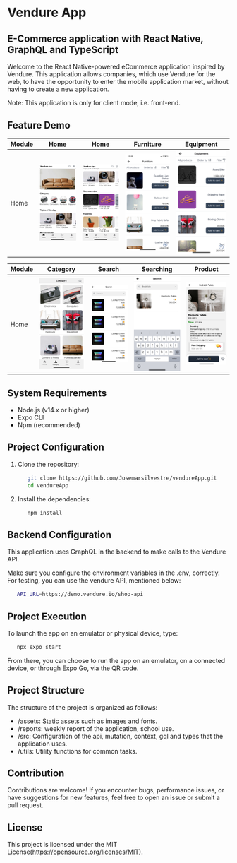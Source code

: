 <h1 style="margin: 30px 0 30px; font-weight: bold;">Vendure App</h1>
<h2>E-Commerce application with React Native, GraphQL and TypeScript</h4>

Welcome to the React Native-powered eCommerce application inspired by Vendure.
This application allows companies, which use Vendure for the web, to have the opportunity to enter the mobile application market, without having to create a new application.

Note: This application is only for client mode, i.e. front-end.

## Feature Demo
| Module | Home                                                                                        | Home                                                                                       | Furniture                                                                                        |Equipment                                                                                 |
| ------ | ---------------------------------------------------------------------------------------------- | ---------------------------------------------------------------------------------------------- | ---------------------------------------------------------------------------------------------- | ---------------------------------------------------------------------------------------------- |
| Home   | ![Home](assets/feature_demo/Home/home.png) | ![Home2](assets/feature_demo/Home/home2.png) | ![Furniture](assets/feature_demo/Home/category_furniture.png) | ![Equipment](assets/feature_demo/Home/category_equipment.png) |

| Module | Category                                                                                        | Search                                                                                       | Searching                                                                                        |Product                                                                                 |
| ------ | ---------------------------------------------------------------------------------------------- | ---------------------------------------------------------------------------------------------- | ---------------------------------------------------------------------------------------------- | ---------------------------------------------------------------------------------------------- |
| Home   | ![Category](assets/feature_demo/Category/Category.png) | ![Button_search](assets/feature_demo/Category/Button_search.png) | ![Searching](assets/feature_demo/Category/Searching.png) | ![Product](assets/feature_demo/Category/Product.png) |



## System Requirements
   - Node.js (v14.x or higher)
   - Expo CLI
   - Npm (recommended)

## Project Configuration

1. Clone the repository:

   ```bash
      git clone https://github.com/Josemarsilvestre/vendureApp.git
      cd vendureApp
   ```
2. Install the dependencies:

   ```bash
      npm install
   ```
## Backend Configuration

This application uses GraphQL in the backend to make calls to the Vendure API.

Make sure you configure the environment variables in the .env, correctly. For testing, you can use the vendure API, mentioned below:

   ```bash
      API_URL=https://demo.vendure.io/shop-api
   ```

## Project Execution

To launch the app on an emulator or physical device, type:

   ```bash
      npx expo start
   ```

From there, you can choose to run the app on an emulator, on a connected device, or through Expo Go, via the QR code.

## Project Structure

The structure of the project is organized as follows:

   - /assets: Static assets such as images and fonts.
   - /reports: weekly report of the application, school use.
   - /src: Configuration of the api, mutation, context, gql and types that the application uses.
   - /utils: Utility functions for common tasks.

## Contribution
Contributions are welcome! If you encounter bugs, performance issues, or have suggestions for new features, feel free to open an issue or submit a pull request.

## License
This project is licensed under the MIT License(https://opensource.org/licenses/MIT).
